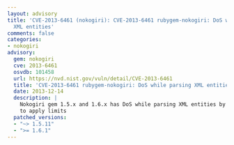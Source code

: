 ```yaml
---
layout: advisory
title: 'CVE-2013-6461 (nokogiri): CVE-2013-6461 rubygem-nokogiri: DoS while parsing
  XML entities'
comments: false
categories:
- nokogiri
advisory:
  gem: nokogiri
  cve: 2013-6461
  osvdb: 101458
  url: https://nvd.nist.gov/vuln/detail/CVE-2013-6461
  title: 'CVE-2013-6461 rubygem-nokogiri: DoS while parsing XML entities'
  date: 2013-12-14
  description: |
    Nokogiri gem 1.5.x and 1.6.x has DoS while parsing XML entities by failing
    to apply limits
  patched_versions:
  - "~> 1.5.11"
  - ">= 1.6.1"
---
```

